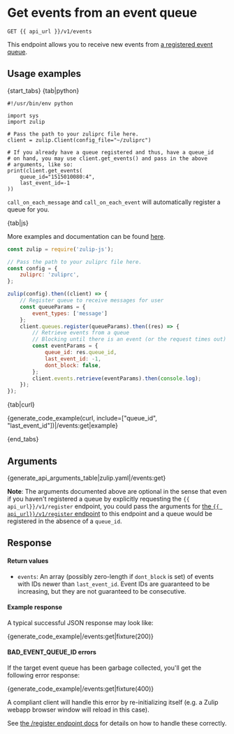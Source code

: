 # Get events from an event queue

`GET {{ api_url }}/v1/events`

This endpoint allows you to receive new events from
[a registered event queue](/api/register-queue).

## Usage examples

{start_tabs}
{tab|python}

```
#!/usr/bin/env python

import sys
import zulip

# Pass the path to your zuliprc file here.
client = zulip.Client(config_file="~/zuliprc")

# If you already have a queue registered and thus, have a queue_id
# on hand, you may use client.get_events() and pass in the above
# arguments, like so:
print(client.get_events(
    queue_id="1515010080:4",
    last_event_id=-1
))
```

`call_on_each_message` and `call_on_each_event` will automatically register
a queue for you.

{tab|js}

More examples and documentation can be found [here](https://github.com/zulip/zulip-js).
```js
const zulip = require('zulip-js');

// Pass the path to your zuliprc file here.
const config = {
    zuliprc: 'zuliprc',
};

zulip(config).then((client) => {
    // Register queue to receive messages for user
    const queueParams = {
        event_types: ['message']
    };
    client.queues.register(queueParams).then((res) => {
        // Retrieve events from a queue
        // Blocking until there is an event (or the request times out)
        const eventParams = {
            queue_id: res.queue_id,
            last_event_id: -1,
            dont_block: false,
        };
        client.events.retrieve(eventParams).then(console.log);
    });
});
```

{tab|curl}

{generate_code_example(curl, include=["queue_id", "last_event_id"])|/events:get|example}

{end_tabs}

## Arguments

{generate_api_arguments_table|zulip.yaml|/events:get}

**Note**: The arguments documented above are optional in the sense that
even if you haven't registered a queue by explicitly requesting the
`{{ api_url}}/v1/register` endpoint, you could pass the arguments for
[the `{{ api_url}}/v1/register` endpoint](/api/register-queue) to this
endpoint and a queue would be registered in the absence of a `queue_id`.

## Response

#### Return values

* `events`: An array (possibly zero-length if `dont_block` is set) of events
  with IDs newer than `last_event_id`. Event IDs are guaranteed to be increasing,
  but they are not guaranteed to be consecutive.

#### Example response

A typical successful JSON response may look like:

{generate_code_example|/events:get|fixture(200)}

#### BAD_EVENT_QUEUE_ID errors

If the target event queue has been garbage collected, you'll get the
following error response:

{generate_code_example|/events:get|fixture(400)}

A compliant client will handle this error by re-initializing itself
(e.g. a Zulip webapp browser window will reload in this case).

See [the /register endpoint docs](/api/register-queue) for details on how to
handle these correctly.
